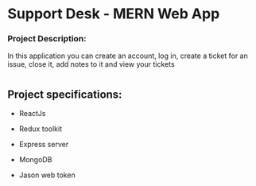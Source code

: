 # Support Desk - MERN Web App

### Project Description:

In this application you can create an account, log in, create a ticket for an issue, close it, add notes to it and view your tickets

#

## Project specifications:

- ReactJs
- Redux toolkit
- Express server

- MongoDB
- Jason web token

#
